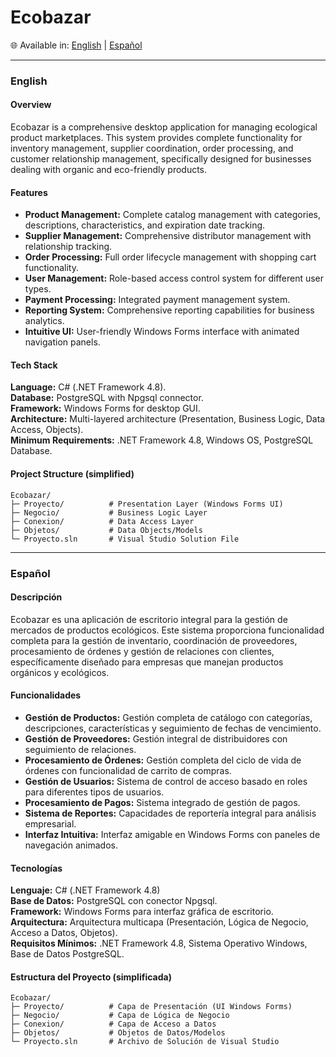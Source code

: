 # **Ecobazar**

🌐 Available in: [English](#english) | [Español](#español)

---

### **English**

#### **Overview**

Ecobazar is a comprehensive desktop application for managing ecological product marketplaces. This system provides complete functionality for inventory management, supplier coordination, order processing, and customer relationship management, specifically designed for businesses dealing with organic and eco-friendly products.

#### **Features**

- **Product Management:** Complete catalog management with categories, descriptions, characteristics, and expiration date tracking.
- **Supplier Management:** Comprehensive distributor management with relationship tracking.
- **Order Processing:** Full order lifecycle management with shopping cart functionality.
- **User Management:** Role-based access control system for different user types.
- **Payment Processing:** Integrated payment management system.
- **Reporting System:** Comprehensive reporting capabilities for business analytics.
- **Intuitive UI:** User-friendly Windows Forms interface with animated navigation panels.

#### **Tech Stack**

**Language:** C# (.NET Framework 4.8). <br>
**Database:** PostgreSQL with Npgsql connector. <br>
**Framework:** Windows Forms for desktop GUI. <br>
**Architecture:** Multi-layered architecture (Presentation, Business Logic, Data Access, Objects). <br>
**Minimum Requirements:** .NET Framework 4.8, Windows OS, PostgreSQL Database. <br>

#### **Project Structure (simplified)**

```
Ecobazar/  
├─ Proyecto/          # Presentation Layer (Windows Forms UI)  
├─ Negocio/           # Business Logic Layer  
├─ Conexion/          # Data Access Layer  
├─ Objetos/           # Data Objects/Models  
└─ Proyecto.sln       # Visual Studio Solution File  
```

---

### **Español**

#### **Descripción**

Ecobazar es una aplicación de escritorio integral para la gestión de mercados de productos ecológicos. Este sistema proporciona funcionalidad completa para la gestión de inventario, coordinación de proveedores, procesamiento de órdenes y gestión de relaciones con clientes, específicamente diseñado para empresas que manejan productos orgánicos y ecológicos.

#### **Funcionalidades**

- **Gestión de Productos:** Gestión completa de catálogo con categorías, descripciones, características y seguimiento de fechas de vencimiento.
- **Gestión de Proveedores:** Gestión integral de distribuidores con seguimiento de relaciones.
- **Procesamiento de Órdenes:** Gestión completa del ciclo de vida de órdenes con funcionalidad de carrito de compras.
- **Gestión de Usuarios:** Sistema de control de acceso basado en roles para diferentes tipos de usuarios.
- **Procesamiento de Pagos:** Sistema integrado de gestión de pagos.
- **Sistema de Reportes:** Capacidades de reportería integral para análisis empresarial.
- **Interfaz Intuitiva:** Interfaz amigable en Windows Forms con paneles de navegación animados.

#### **Tecnologías**

**Lenguaje:** C# (.NET Framework 4.8) <br>
**Base de Datos:** PostgreSQL con conector Npgsql. <br>
**Framework:** Windows Forms para interfaz gráfica de escritorio. <br>
**Arquitectura:** Arquitectura multicapa (Presentación, Lógica de Negocio, Acceso a Datos, Objetos). <br>
**Requisitos Mínimos:** .NET Framework 4.8, Sistema Operativo Windows, Base de Datos PostgreSQL. <br>

#### **Estructura del Proyecto (simplificada)**

```
Ecobazar/  
├─ Proyecto/          # Capa de Presentación (UI Windows Forms)  
├─ Negocio/           # Capa de Lógica de Negocio  
├─ Conexion/          # Capa de Acceso a Datos  
├─ Objetos/           # Objetos de Datos/Modelos  
└─ Proyecto.sln       # Archivo de Solución de Visual Studio  
```
